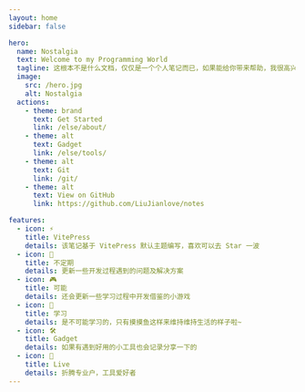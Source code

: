 ```yaml
---
layout: home
sidebar: false

hero:
  name: Nostalgia
  text: Welcome to my Programming World
  tagline: 这根本不是什么文档，仅仅是一个个人笔记而已，如果能给你带来帮助，我很高兴。
  image:
    src: /hero.jpg
    alt: Nostalgia
  actions:
    - theme: brand
      text: Get Started
      link: /else/about/
    - theme: alt
      text: Gadget
      link: /else/tools/
    - theme: alt
      text: Git
      link: /git/
    - theme: alt
      text: View on GitHub
      link: https://github.com/LiuJianlove/notes

features:
  - icon: ⚡
    title: VitePress
    details: 该笔记基于 VitePress 默认主题编写，喜欢可以去 Star 一波
  - icon: 🔌
    title: 不定期
    details: 更新一些开发过程遇到的问题及解决方案
  - icon: 🎮
    title: 可能
    details: 还会更新一些学习过程中开发借鉴的小游戏
  - icon: 🔋
    title: 学习
    details: 是不可能学习的，只有摸摸鱼这样来维持维持生活的样子啦~
  - icon: 🛠
    title: Gadget
    details: 如果有遇到好用的小工具也会记录分享一下的
  - icon: 🦾
    title: Live
    details: 折腾专业户，工具爱好者
---
```


<style>
:root {
  --vp-home-hero-name-color: transparent;
  --vp-home-hero-name-background: -webkit-linear-gradient(
    315deg,
    #42d392 25%,
    #647eff
  );
  --vp-home-hero-image-background-image: linear-gradient(
    -45deg,
    #41b88380 30%,
    #35495e80
  );
  --vp-home-hero-image-filter: blur(30px);
}

@media (min-width: 640px) {
  :root {
    --vp-home-hero-image-filter: blur(56px);
  }
}

@media (min-width: 960px) {
  :root {
    --vp-home-hero-image-filter: blur(72px);
  }
}
</style>
